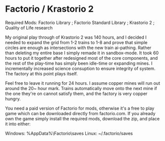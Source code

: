 # Factorio / Krastorio 2

Required Mods:
  Factorio Library ; 
  Factorio Standard Library ;
  Krastorio 2 ; 
  Quality of Life research 
 
  My original play through of Krastorio 2 was 140 hours, and I decided I needed to expand the grid from 1-2 trains to 1-8 and prove that simple circles are enough as intersections with the new train ai-pathing. Rather than deleting my entire base I simply remade it in sandbox-mode.
  It took 60 hours to put it together after redesigned most of the core components, and the rest of the play-time has simply been idle-time or expanding mines. I incrementally increased science consuption to ensure integrity of system. The factory at this point plays itself.
  
  Feel free to leave it running for 24 hours. I assume copper mines will run out around the 20~ hour mark. Trains automatically move onto the next mine if the one they're on cannot satisfy them, and the factory is very copper hungry.

  You need a paid version of Factorio for mods, otherwise it's a free to play game which can be downloaded directly from factorio.com. If you already own the game simply install the required mods, download the zip, and place it into either: 
  
  Windows:
%AppData%\Factorio\saves
  Linux:
~/.factorio/saves

